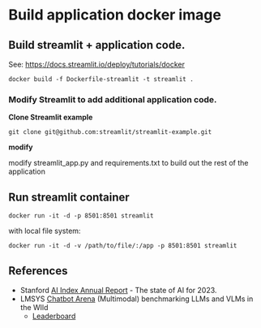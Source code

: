 # Build application docker image

## Build streamlit + application code.

See:  https://docs.streamlit.io/deploy/tutorials/docker

`docker build -f Dockerfile-streamlit -t streamlit .`

### Modify Streamlit to add additional application code.

**Clone Streamlit example**

`git clone git@github.com:streamlit/streamlit-example.git`

**modify** 

modify streamlit_app.py and requirements.txt to build out the rest of the application

## Run streamlit container

`docker run -it -d -p 8501:8501 streamlit`

with local file system:

`docker run -it -d -v /path/to/file/:/app -p 8501:8501 streamlit`


## References

- Stanford [AI Index Annual Report](https://aiindex.stanford.edu/report/) - The state of AI for 2023.
- LMSYS [Chatbot Arena](https://chat.lmsys.org) (Multimodal) benchmarking LLMs and VLMs in the WIld 
  - [Leaderboard](https://chat.lmsys.org/?leaderboard)
